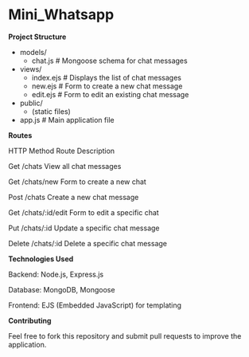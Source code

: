 # Mini_Whatsapp


**Project Structure**

- models/
  - chat.js  # Mongoose schema for chat messages
- views/
  - index.ejs  # Displays the list of chat messages
  - new.ejs    # Form to create a new chat message
  - edit.ejs   # Form to edit an existing chat message
- public/
  - (static files)
- app.js       # Main application file



**Routes**

HTTP Method        Route                      Description

Get              /chats                   View all chat messages

Get            /chats/new                 Form to create a new chat

Post             /chats                     Create a new chat message

Get            /chats/:id/edit            Form to edit a specific chat

Put            /chats/:id                 Update a specific chat message

Delete         /chats/:id                 Delete a specific chat message





**Technologies Used**

Backend: Node.js, Express.js

Database: MongoDB, Mongoose

Frontend: EJS (Embedded JavaScript) for templating





**Contributing**

Feel free to fork this repository and submit pull requests to improve the application.




